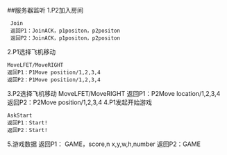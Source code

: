 ##服务器监听
1.P2加入房间

	 Join
	 返回P1：JoinACK，p1positon，p2positon
	 返回P2：JoinACK，p1positon，p2positon
	
2.P1选择飞机移动
	 
	MoveLFET/MoveRIGHT
	返回P1：P1Move position/1,2,3,4
	返回P2：P1Move position/1,2,3,4
	
3.P2选择飞机移动
	MoveLFET/MoveRIGHT 
	返回P1：P2Move location/1,2,3,4
	返回P2：P2Move position/1,2,3,4
4.P1发起开始游戏

	AskStart
	返回P1：Start! 
	返回P2：Start!

5.游戏数据
	返回P1： GAME，score,n
		    x,y,w,h,number
	返回P2：GAME
	
	